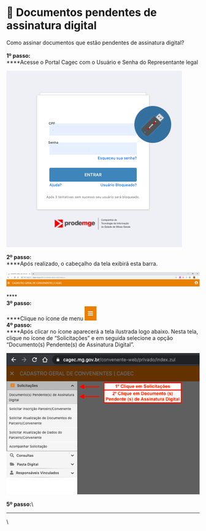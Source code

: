 # 🔏 Documentos pendentes de assinatura digital

Como assinar documentos que estão pendentes de assinatura digital?\
\
**1º passo:**\
****Acesse o Portal Cagec com o Usuário e Senha do Representante legal&#x20;

![](<.gitbook/assets/image (95).png>)

**2º passo:**\
****Após realizado, o cabeçalho da tela exibirá esta barra.

![](<.gitbook/assets/image (96).png>)

****\
**3º passo:**\
****Clique no ícone de menu <img src=".gitbook/assets/image (40).png" alt="" data-size="original"> \
**4º passo:**\
****Após clicar no ícone aparecerá a tela ilustrada logo abaixo. Nesta tela, clique no ícone de “Solicitações” e em seguida selecione a opção “Documento(s) Pendente(s) de Assinatura Digital”.

![](<.gitbook/assets/documentos pendentes de assinatura digital.png>)

**5º passo:**\
****



\
